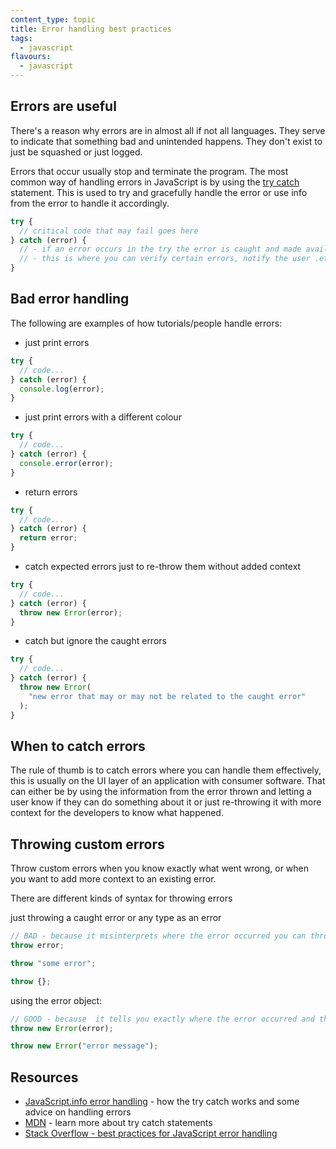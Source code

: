 ```yaml
---
content_type: topic
title: Error handling best practices
tags:
  - javascript
flavours:
  - javascript
---
```


## Errors are useful

There's a reason why errors are in almost all if not all languages. They serve to indicate that something bad and unintended happens. They don't exist to just be squashed or just logged.

Errors that occur usually stop and terminate the program. The most common way of handling errors in JavaScript is by using the [try catch](https://developer.mozilla.org/en-US/docs/Web/JavaScript/Reference/Statements/try...catch) statement. This is used to try and gracefully handle the error or use info from the error to handle it accordingly.

```js
try {
  // critical code that may fail goes here
} catch (error) {
  // - if an error occurs in the try the error is caught and made available here
  // - this is where you can verify certain errors, notify the user .etc.
}
```

## Bad error handling

The following are examples of how tutorials/people handle errors:

- just print errors

```js
try {
  // code...
} catch (error) {
  console.log(error);
}
```

- just print errors with a different colour

```js
try {
  // code...
} catch (error) {
  console.error(error);
}
```

- return errors

```js
try {
  // code...
} catch (error) {
  return error;
}
```

- catch expected errors just to re-throw them without added context

```js
try {
  // code...
} catch (error) {
  throw new Error(error);
}
```

- catch but ignore the caught errors

```js
try {
  // code...
} catch (error) {
  throw new Error(
    "new error that may or may not be related to the caught error"
  );
}
```

## When to catch errors

The rule of thumb is to catch errors where you can handle them effectively, this is usually on the UI layer of an application with consumer software. That can either be by using the information from the error thrown and letting a user know if they can do something about it or just re-throwing it with more context for the developers to know what happened.

## Throwing custom errors

Throw custom errors when you know exactly what went wrong, or when you want to add more context to an existing error.

There are different kinds of syntax for throwing errors

just throwing a caught error or any type as an error

```js
// BAD - because it misinterprets where the error occurred you can throw pretty much anything as an error
throw error;

throw "some error";

throw {};
```

using the error object:

```js
// GOOD - because  it tells you exactly where the error occurred and the constructor takes in a message making it more predictable
throw new Error(error);

throw new Error("error message");
```

## Resources

- [JavaScript.info error handling](https://javascript.info/error-handling) - how the try catch works and some advice on handling errors
- [MDN](https://developer.mozilla.org/en-US/docs/Web/JavaScript/Reference/Statements/try...catch) - learn more about try catch statements
- [Stack Overflow - best practices for JavaScript error handling](https://stackoverflow.com/questions/6484528/what-are-the-best-practices-for-javascript-error-handling)

